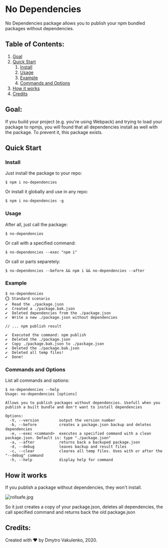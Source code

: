 # No Dependencies

No Dependencies package allows you to publish your npm bundled packages without dependencies.

## Table of Contents:

1.  [Goal](#goal)
2.  [Quick Start](#quick-start)
    1. [Install](#install)
    2. [Usage](#usage)
    3. [Example](#example)
    4. [Commands and Options](#commands-and-options)
4.  [How it works](#how-it-works)
5.  [Credits](#credits)

## Goal:

If you build your project (e.g. you're using Webpack) and trying to load your package to npmjs, you will found that all dependencies install as well with the package. To prevent it, this package exists.

## Quick Start

### Install

Just install the package to your repo:

```shell script
$ npm i no-dependencies
```

Or install it globally and use in any repo:

```shell script
$ npm i no-dependencies -g
```

### Usage

After all, just call the package:

```shell script
$ no-dependencies
```

Or call with a specified command:

```shell script
$ no-dependencies --exec "npm i"
```

Or call or parts separetely:

```shell script
$ no-dependencies --before && npm i && no-dependencies --after
```

### Example

```shell script
$ no-dependencies
⭕ Standard scenario
✔️  Read the ./package.json
✔️  Created a ./package.bak.json
✔️  Deleted dependencies from the ./package.json
✔️  Write a new ./package.json without dependencies

// ... npm publish result

✔️  Executed the command: npm publish
✔️  Deleted the ./package.json
✔️  Copy ./package.bak.json to ./package.json
✔️  Deleted the ./package.bak.json
✔️  Deleted all temp files!
✔️  Done!
```

### Commands and Options

List all commands and options:

```shell script
$ no-dependencies --help
Usage: no-dependencies [options]

Allows you to publish packages without dependencies. Usefull when you publish a built bundle and don't want to install dependencies

Options:
  -V, --version         output the version number
  -b, --before          creates a package.json backup and deletes dependencies
  -e, --exec <command>  executes a specified command with a clean package.json. Default is: type "./package.json"
  -a, --after           returns back a backuped package.json
  -d, --debug           leaves backup and result files
  -c, --clear           cleares all temp files. Uses with or after the "--debug" command
  -h, --help            display help for command
```

## How it works

If you publish a package without dependencies, they won't install.

![rollsafe.jpg](https://i.kym-cdn.com/entries/icons/facebook/000/022/138/highresrollsafe.jpg)

So it just creates a copy of your package.json, deletes all dependencies, the call specified command and returns back the old package.json 

## Credits:
Created with ❤ by Dmytro Vakulenko, 2020.
